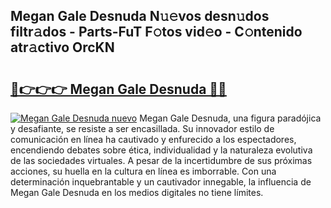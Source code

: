 ## Megan Gale Desnuda N𝚞𝚎vos desn𝚞dos filtr𝚊dos - Parts-FuT F𝚘tos vid𝚎o - C𝚘ntenido atr𝚊ctivo OrcKN

# <h2><a href="http://mb35dj6.tromn.icu/?c=Megan+Gale+Desnuda">🔗👉👉👉 Megan Gale Desnuda 🔗🔗</a></h2>

[![Megan Gale Desnuda nuevo](https://i.imgur.com/pEAQMta.gif)](http://mb35dj6.tromn.icu/?c=Megan+Gale+Desnuda)
Megan Gale Desnuda, una figura paradójica y desafiante, se resiste a ser encasillada. Su innovador estilo de comunicación en línea ha cautivado y enfurecido a los espectadores, encendiendo debates sobre ética, individualidad y la naturaleza evolutiva de las sociedades virtuales. A pesar de la incertidumbre de sus próximas acciones, su huella en la cultura en línea es imborrable. Con una determinación inquebrantable y un cautivador innegable, la influencia de Megan Gale Desnuda en los medios digitales no tiene límites.
